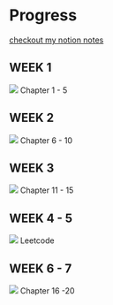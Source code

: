 # Progress

[checkout my notion notes](https://equatorial-tax-a2a.notion.site/DSA-Mastery-in-7-Weeks-92f4fde7da6d4030a9f81998c9185aec)

## WEEK 1
![](https://geps.dev/progress/100) Chapter 1 - 5 

## WEEK 2
![](https://geps.dev/progress/0) Chapter 6 - 10

## WEEK 3
![](https://geps.dev/progress/0) Chapter 11 - 15

## WEEK 4 - 5
![](https://geps.dev/progress/0) Leetcode

## WEEK 6 - 7
![](https://geps.dev/progress/0) Chapter 16 -20
